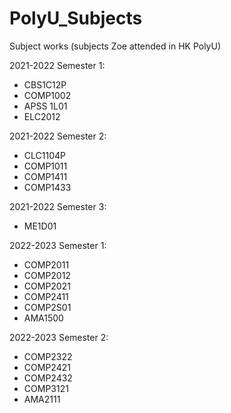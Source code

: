 # PolyU_Subjects
Subject works (subjects Zoe attended in HK PolyU)

2021-2022 Semester 1:
- CBS1C12P
- COMP1002
- APSS 1L01
- ELC2012

2021-2022 Semester 2:
- CLC1104P
- COMP1011
- COMP1411
- COMP1433

2021-2022 Semester 3:
- ME1D01

2022-2023 Semester 1:
- COMP2011
- COMP2012
- COMP2021
- COMP2411
- COMP2S01
- AMA1500

2022-2023 Semester 2:
- COMP2322
- COMP2421
- COMP2432
- COMP3121
- AMA2111
